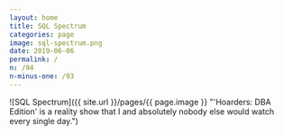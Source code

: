```yaml
---
layout: home
title: SQL Spectrum
categories: page
image: sql-spectrum.png
date: 2019-06-06
permalink: /
n: /94
n-minus-one: /93
---
```


![SQL Spectrum]({{ site.url }}/pages/{{ page.image }} "'Hoarders: DBA Edition' is a reality show that I and absolutely nobody else would watch every single day.")
